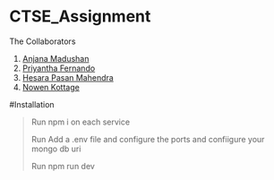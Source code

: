 # CTSE_Assignment
The Collaborators
1. [Anjana Madushan](https://github.com/anjana-madushan)
2. [Priyantha Fernando](https://github.com/Priyantha-IT21021534)
3. [Hesara Pasan Mahendra](https://github.com/IT21128622)
4. [Nowen Kottage](https://github.com/KOTTAGENVH)
>
#Installation
>Run npm i on each service
>>
>Run Add a .env file and configure the ports and confiigure your mongo db uri
>>
>Run npm run dev
